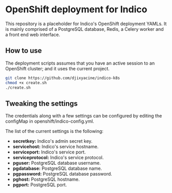 # OpenShift deployment for Indico

This repository is a placeholder for Indico's OpenShift deployment YAMLs. 
It is mainly comprised of a PostgreSQL database, Redis, a Celery worker and 
a front end web interface.

## How to use

The deployment scripts assumes that you have an active session to an 
OpenShift cluster; and it uses the current project.

```bash
git clone https://github.com/djixyacine/indico-k8s
chmod +x create.sh
./create.sh
```

## Tweaking the settings

The credentials along with a few settings can be configured by editing 
the configMap in openshift/indico-config.yml.

The list of the current settings is the following:
  * **secretkey:** Indico's admin secret key.
  * **servicehost:** Indico's service hostname.
  * **serviceport:** Indico's service port.
  * **serviceprotocol:** Indico's service protocol.
  * **pguser:** PostgreSQL database username.
  * **pgdatabase:** PostgreSQL database name.
  * **pgpassword:** PostgreSQL database password.
  * **pghost:** PostgreSQL hostname.
  * **pgport:** PostgreSQL port.
